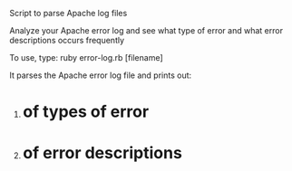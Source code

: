 Script to parse Apache log files

Analyze your Apache error log and see what type of error and what error descriptions occurs frequently

To use, type:
  ruby error-log.rb [filename]

It parses the Apache error log file and prints out:
1. # of types of error
2. # of error descriptions
